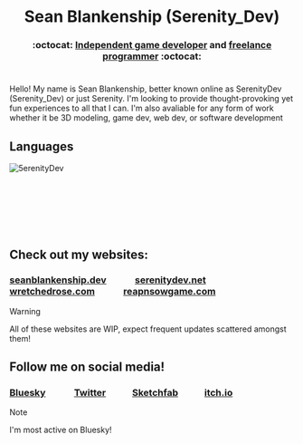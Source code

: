 # <div align="center">Sean Blankenship (Serenity_Dev)</div>
### <div align="center">:octocat: [Independent game developer](https://serenitydev.net) and [freelance programmer](https://sean-blankenship.com) :octocat:</div>
#
Hello! My name is Sean Blankenship, better known online as SerenityDev (Serenity_Dev) or just Serenity. I'm looking to provide thought-provoking yet fun experiences to all that I can. I'm also avaliable for any form of work whether it be 3D modeling, game dev, web dev, or software development 
###
## Languages
<p><img align="left" src="https://github-readme-stats.vercel.app/api/top-langs?username=5erenityDev&show_icons=true&theme=dark&locale=en&layout=compact" alt="5erenityDev" /></p>

<br/>
<br/>
<br/>
<br/>
<br/>
<br/>
<br/>

## Check out my websites:

### [seanblankenship.dev](https://www.seanblankenship.dev) &nbsp; &nbsp; &nbsp; &nbsp; &nbsp; &nbsp; [serenitydev.net](https://www.serenitydev.net) &nbsp; &nbsp; &nbsp; &nbsp; &nbsp; &nbsp; [wretchedrose.com](https://www.wretchedrose.com) &nbsp; &nbsp; &nbsp; &nbsp; &nbsp; &nbsp; [reapnsowgame.com](https://www.reapnsowgame.com)

> [!WARNING]
> All of these websites are WIP, expect frequent updates scattered amongst them!

## Follow me on social media!
### [Bluesky](https://bsky.app/profile/serenitydev.net) &nbsp; &nbsp; &nbsp; &nbsp; &nbsp; &nbsp; [Twitter](https://x.com/Serenity_Dev)&nbsp; &nbsp; &nbsp; &nbsp; &nbsp; &nbsp; [Sketchfab](https://sketchfab.com/SerenityDev)&nbsp; &nbsp; &nbsp; &nbsp; &nbsp; &nbsp;  [itch.io](https://serenitydev.itch.io/)


> [!Note]
> I'm most active on Bluesky!
